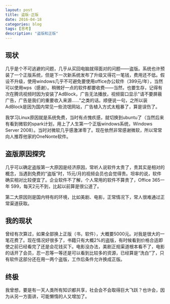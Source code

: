 ```yaml
---
layout: post
title: 盗版·正版
date: 2016-04-18
categories: blog
tags: [思考]
description: "盗版和正版"
---
```

## 现状

几乎是个不可逃避的问题，几乎从买回电脑就得面对的问题——盗版。系统也许预装了一个正版系统，但是下一次新系统发布了升级又得花一笔钱，费用还不低。假设不升级，使用windows几乎不可避免要使用office办公软件（399元/年），当然可以使用wps（感谢）。稍微好一点的软件都要收费——当然，也要生存，记得有次在腾讯视频时因为安装了AdBlock，广告无法播放，视频窗口显示"请不要屏蔽广告，广告是我们的重要收入来源……"之类的话。顺便说一句，之所以装AdBlock是因为国内常见一些流氓网站，广告植入方式太粗暴了，算是误伤了。

我学习Linux原因就是系统免费，当时有点愧疚感，就切换到ubuntu了（当然后来有看到微软的spark计划，用上了人生第一个正版windows系统，Windows Server 2008）。当时对微软几乎感激涕零了。现在依然非常感谢微软，所以常常向人推荐他家的OneNonte软件。

## 盗版原因探究

几乎可以确定盗版第一大原因是经济原因，常听人说软件太贵了，贵其实是相对的概念，当遇到免费的“盗版”时，15元/月的视频会员也会觉得贵。坦率的说，软件确实相对比较便宜了。企业软件不了解，个人常用的软件不算贵了，Office 365一年 599，每天2元不到，比起以前算是很公道了。

第二大原因则是国内特有的环境，比如美剧、电影，正常情况下，常人很难通过正常渠道获取。

## 我的现状

曾经有次算过，如果全部换上正版（书，软件），大概要5000元。对我是很大的一笔花费了。现在情况好很多了，书籍只有大概2%的盗版，有时候看到价格合适即使之前已经看完了还是会花钱买下。电影没办法，美剧正规渠道根本看不了，电影的话开了会员，忍一忍等一等还是可以看到比较多的资源，已经算是“洗白”了，只有软件这部分还在用一两个盗版，工作后条件允许换成正版。


## 终极

我曾想，要是有一天人类所有知识都共享，社会会不会取得巨大飞跃？也许会，因为从另一方面讲，可能懒惰的人又增加了。
